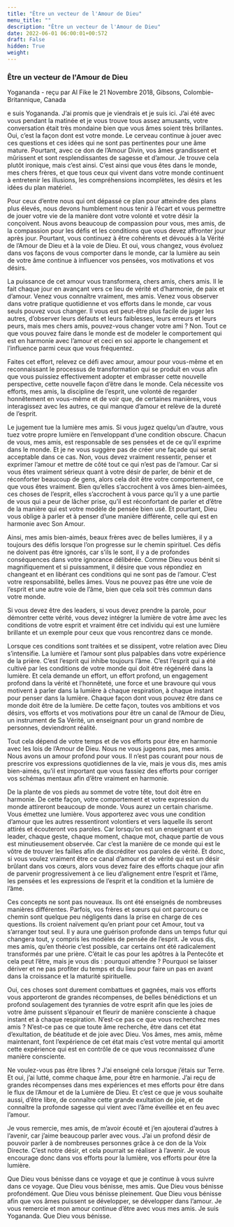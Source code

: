 ```yaml
---
title: "Être un vecteur de l'Amour de Dieu"
menu_title: ""
description: "Être un vecteur de l'Amour de Dieu"
date: 2022-06-01 06:00:01+00:572
draft: False
hidden: True
weight:
---
```

### Être un vecteur de l'Amour de Dieu

Yogananda - reçu par Al Fike le 21 Novembre 2018, Gibsons, Colombie-Britannique, Canada

e suis Yogananda. J’ai promis que je viendrais et je suis ici. J’ai été avec vous pendant la matinée et je vous trouve tous assez amusants, votre conversation était très mondaine bien que vous âmes soient très brillantes. Oui, c’est la façon dont est votre monde. Le cerveau continue à jouer avec ces questions et ces idées qui ne sont pas pertinentes pour une âme mature. Pourtant, avec ce don de l’Amour Divin, vos âmes grandissent et mûrissent et sont resplendissantes de sagesse et d’amour. Je trouve cela plutôt ironique, mais c’est ainsi. C’est ainsi que vous êtes dans le monde, mes chers frères, et que tous ceux qui vivent dans votre monde continuent à entretenir les illusions, les compréhensions incomplètes, les désirs et les idées du plan matériel.

Pour ceux d’entre nous qui ont dépassé ce plan pour atteindre des plans plus élevés, nous devons humblement nous tenir à l’écart et vous permettre de jouer votre vie de la manière dont votre volonté et votre désir la conçoivent. Nous avons beaucoup de compassion pour vous, mes amis, de la compassion pour les défis et les conditions que vous devez affronter jour après jour. Pourtant, vous continuez à être cohérents et dévoués à la Vérité de l’Amour de Dieu et à la voie de Dieu. Et oui, vous changez, vous évoluez dans vos façons de vous comporter dans le monde, car la lumière au sein de votre âme continue à influencer vos pensées, vos motivations et vos désirs.

La puissance de cet amour vous transformera, chers amis, chers amis. Il le fait chaque jour en avançant vers ce lieu de vérité et d’harmonie, de paix et d’amour. Venez vous connaître vraiment, mes amis. Venez vous observer dans votre pratique quotidienne et vos efforts dans le monde, car vous seuls pouvez vous changer. Il vous est peut-être plus facile de juger les autres, d’observer leurs défauts et leurs faiblesses, leurs erreurs et leurs peurs, mais mes chers amis, pouvez-vous changer votre ami ? Non. Tout ce que vous pouvez faire dans le monde est de modeler le comportement qui est en harmonie avec l’amour et ceci en soi apporte le changement et l’influence parmi ceux que vous fréquentez.

Faites cet effort, relevez ce défi avec amour, amour pour vous-même et en reconnaissant le processus de transformation qui se produit en vous afin que vous puissiez effectivement adopter et embrasser cette nouvelle perspective, cette nouvelle façon d’être dans le monde. Cela nécessite vos efforts, mes amis, la discipline de l’esprit, une volonté de regarder honnêtement en vous-même et de voir que, de certaines manières, vous interagissez avec les autres, ce qui manque d’amour et relève de la dureté de l’esprit.

Le jugement tue la lumière mes amis. Si vous jugez quelqu’un d’autre, vous tuez votre propre lumière en l’enveloppant d’une condition obscure. Chacun de vous, mes amis, est responsable de ses pensées et de ce qu’il exprime dans le monde. Et je ne vous suggère pas de créer une façade qui serait acceptable dans ce cas. Non, vous devez vraiment ressentir, penser et exprimer l’amour et mettre de côté tout ce qui n’est pas de l’amour. Car si vous êtes vraiment sérieux quant à votre désir de parler, de bénir et de réconforter beaucoup de gens, alors cela doit être votre comportement, ce que vous êtes vraiment. Bien qu’elles s’accrochent à vos âmes bien-aimées, ces choses de l’esprit, elles s’accrochent à vous parce qu’il y a une partie de vous qui a peur de lâcher prise, qu’il est réconfortant de parler et d’être de la manière qui est votre modèle de pensée bien usé. Et pourtant, Dieu vous oblige à parler et à penser d’une manière différente, celle qui est en harmonie avec Son Amour.

Ainsi, mes amis bien-aimés, beaux frères avec de belles lumières, il y a toujours des défis lorsque l’on progresse sur le chemin spirituel. Ces défis ne doivent pas être ignorés, car s’ils le sont, il y a de profondes conséquences dans votre ignorance délibérée. Comme Dieu vous bénit si magnifiquement et si puissamment, il désire que vous répondiez en changeant et en libérant ces conditions qui ne sont pas de l’amour. C’est votre responsabilité, belles âmes. Vous ne pouvez pas être une voie de l’esprit et une autre voie de l’âme, bien que cela soit très commun dans votre monde.

Si vous devez être des leaders, si vous devez prendre la parole, pour démontrer cette vérité, vous devez intégrer la lumière de votre âme avec les conditions de votre esprit et vraiment être cet individu qui est une lumière brillante et un exemple pour ceux que vous rencontrez dans ce monde.

Lorsque ces conditions sont traitées et se dissipent, votre relation avec Dieu s’intensifie. La lumière et l’amour sont plus palpables dans votre expérience de la prière. C’est l’esprit qui inhibe toujours l’âme. C’est l’esprit qui a été cultivé par les conditions de votre monde qui doit être régénéré dans la lumière. Et cela demande un effort, un effort profond, un engagement profond dans la vérité et l’honnêteté, une force et une bravoure qui vous motivent à parler dans la lumière à chaque respiration, à chaque instant pour penser dans la lumière. Chaque façon dont vous pouvez être dans ce monde doit être de la lumière. De cette façon, toutes vos ambitions et vos désirs, vos efforts et vos motivations pour être un canal de l’Amour de Dieu, un instrument de Sa Vérité, un enseignant pour un grand nombre de personnes, deviendront réalité.

Tout cela dépend de votre temps et de vos efforts pour être en harmonie avec les lois de l’Amour de Dieu. Nous ne vous jugeons pas, mes amis. Nous avons un amour profond pour vous. Il n’est pas courant pour nous de prescrire vos expressions quotidiennes de la vie, mais je vous dis, mes amis bien-aimés, qu’il est important que vous fassiez des efforts pour corriger vos schémas mentaux afin d’être vraiment en harmonie.

De la plante de vos pieds au sommet de votre tête, tout doit être en harmonie. De cette façon, votre comportement et votre expression du monde attireront beaucoup de monde. Vous aurez un certain charisme. Vous émettez une lumière. Vous apporterez avec vous une condition d’amour que les autres ressentiront volontiers et vers laquelle ils seront attirés et écouteront vos paroles. Car lorsqu’on est un enseignant et un leader, chaque geste, chaque moment, chaque mot, chaque partie de vous est minutieusement observée. Car c’est la manière de ce monde qui est le vôtre de trouver les failles afin de discréditer vos paroles de vérité. Et donc, si vous voulez vraiment être ce canal d’amour et de vérité qui est un désir brûlant dans vos cœurs, alors vous devez faire des efforts chaque jour afin de parvenir progressivement à ce lieu d’alignement entre l’esprit et l’âme, les pensées et les expressions de l’esprit et la condition et la lumière de l’âme.

Ces concepts ne sont pas nouveaux. Ils ont été enseignés de nombreuses manières différentes. Parfois, vos frères et sœurs qui ont parcouru ce chemin sont quelque peu négligents dans la prise en charge de ces questions. Ils croient naïvement qu’en priant pour cet Amour, tout va s’arranger tout seul. Il y aura une guérison profonde dans un temps futur qui changera tout, y compris les modèles de pensée de l’esprit. Je vous dis, mes amis, qu’en théorie c’est possible, car certains ont été radicalement transformés par une prière. C’était le cas pour les apôtres à la Pentecôte et cela peut l’être, mais je vous dis : pourquoi attendre ? Pourquoi se laisser dériver et ne pas profiter du temps et du lieu pour faire un pas en avant dans la croissance et la maturité spirituelle.

Oui, ces choses sont durement combattues et gagnées, mais vos efforts vous apporteront de grandes récompenses, de belles bénédictions et un profond soulagement des tyrannies de votre esprit afin que les joies de votre âme puissent s’épanouir et fleurir de manière consciente à chaque instant et à chaque respiration. N’est-ce pas ce que vous recherchez mes amis ? N’est-ce pas ce que toute âme recherche, être dans cet état d’exultation, de béatitude et de joie avec Dieu. Vos âmes, mes amis, même maintenant, font l’expérience de cet état mais c’est votre mental qui amortit cette expérience qui est en contrôle de ce que vous reconnaissez d’une manière consciente.

Ne voulez-vous pas être libres ? J’ai enseigné cela lorsque j’étais sur Terre. Et oui, j’ai lutté, comme chaque âme, pour être en harmonie. J’ai reçu de grandes récompenses dans mes expériences et mes efforts pour être dans le flux de l’Amour et de la Lumière de Dieu. Et c’est ce que je vous souhaite aussi, d’être libre, de connaître cette grande exultation de joie, et de connaître la profonde sagesse qui vient avec l’âme éveillée et en feu avec l’amour.

Je vous remercie, mes amis, de m’avoir écouté et j’en ajouterai d’autres à l’avenir, car j’aime beaucoup parler avec vous. J’ai un profond désir de pouvoir parler à de nombreuses personnes grâce à ce don de la Voix Directe. C’est notre désir, et cela pourrait se réaliser à l’avenir. Je vous encourage donc dans vos efforts pour la lumière, vos efforts pour être la lumière.

Que Dieu vous bénisse dans ce voyage et que je continue à vous suivre dans ce voyage. Que Dieu vous bénisse, mes amis. Que Dieu vous bénisse profondément. Que Dieu vous bénisse pleinement. Que Dieu vous bénisse afin que vos âmes puissent se développer, se développer dans l’amour. Je vous remercie et mon amour continue d’être avec vous mes amis. Je suis Yogananda. Que Dieu vous bénisse.



